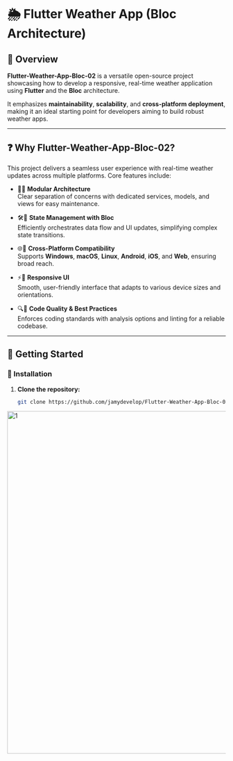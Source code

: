 # 🌦️ Flutter Weather App (Bloc Architecture)

## 📖 Overview

**Flutter-Weather-App-Bloc-02** is a versatile open-source project showcasing how to develop a responsive, real-time weather application using **Flutter** and the **Bloc** architecture.

It emphasizes **maintainability**, **scalability**, and **cross-platform deployment**, making it an ideal starting point for developers aiming to build robust weather apps.

---

## ❓ Why Flutter-Weather-App-Bloc-02?

This project delivers a seamless user experience with real-time weather updates across multiple platforms. Core features include:

- 🎨🧩 **Modular Architecture**  
  Clear separation of concerns with dedicated services, models, and views for easy maintenance.

- 🛠️🔄 **State Management with Bloc**  
  Efficiently orchestrates data flow and UI updates, simplifying complex state transitions.

- 🌐🌟 **Cross-Platform Compatibility**  
  Supports **Windows**, **macOS**, **Linux**, **Android**, **iOS**, and **Web**, ensuring broad reach.

- ⚡🚀 **Responsive UI**  
  Smooth, user-friendly interface that adapts to various device sizes and orientations.

- 🔍🧹 **Code Quality & Best Practices**  
  Enforces coding standards with analysis options and linting for a reliable codebase.

---

## 🚀 Getting Started

### 🔧 Installation

1. **Clone the repository:**

   ```bash
   git clone https://github.com/jamydevelop/Flutter-Weather-App-Bloc-02
<img width="1267" height="790" alt="1" src="https://github.com/user-attachments/assets/f862ae19-516e-4e59-b74b-7b02f11b8e73" />

